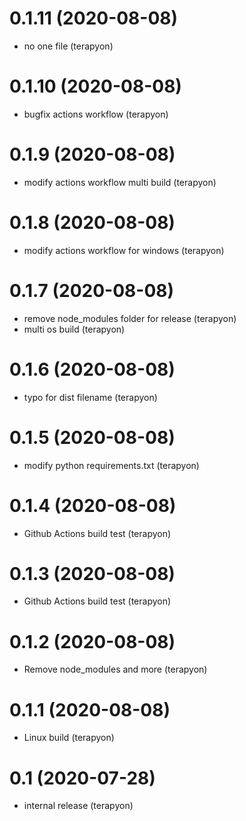 # 0.1.11 (2020-08-08)

- no one file (terapyon)

# 0.1.10 (2020-08-08)

- bugfix actions workflow (terapyon)

# 0.1.9 (2020-08-08)

- modify actions workflow multi build (terapyon)

# 0.1.8 (2020-08-08)

- modify actions workflow for windows (terapyon)

# 0.1.7 (2020-08-08)

- remove node_modules folder for release (terapyon)
- multi os build (terapyon)

# 0.1.6 (2020-08-08)

- typo for dist filename (terapyon)

# 0.1.5 (2020-08-08)

- modify python requirements.txt (terapyon)

# 0.1.4 (2020-08-08)

- Github Actions build test (terapyon)

# 0.1.3 (2020-08-08)

- Github Actions build test (terapyon)

# 0.1.2 (2020-08-08)

- Remove node_modules and more (terapyon)

# 0.1.1 (2020-08-08)

- Linux build (terapyon)

# 0.1 (2020-07-28)

- internal release (terapyon)